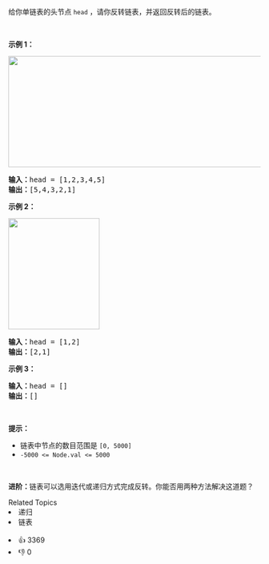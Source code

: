 给你单链表的头节点 <code>head</code> ，请你反转链表，并返回反转后的链表。

<div class="original__bRMd"> 
 <div> 
  <p>&nbsp;</p> 
 </div>
</div>

<p><strong>示例 1：</strong></p> 
<img alt="" src="https://assets.leetcode.com/uploads/2021/02/19/rev1ex1.jpg" style="width: 542px; height: 222px;" /> 
<pre>
<strong>输入：</strong>head = [1,2,3,4,5]
<strong>输出：</strong>[5,4,3,2,1]
</pre>

<p><strong>示例 2：</strong></p> 
<img alt="" src="https://assets.leetcode.com/uploads/2021/02/19/rev1ex2.jpg" style="width: 182px; height: 222px;" /> 
<pre>
<strong>输入：</strong>head = [1,2]
<strong>输出：</strong>[2,1]
</pre>

<p><strong>示例 3：</strong></p>

<pre>
<strong>输入：</strong>head = []
<strong>输出：</strong>[]
</pre>

<p>&nbsp;</p>

<p><strong>提示：</strong></p>

<ul> 
 <li>链表中节点的数目范围是 <code>[0, 5000]</code></li> 
 <li><code>-5000 &lt;= Node.val &lt;= 5000</code></li> 
</ul>

<p>&nbsp;</p>

<p><strong>进阶：</strong>链表可以选用迭代或递归方式完成反转。你能否用两种方法解决这道题？</p>

<div><div>Related Topics</div><div><li>递归</li><li>链表</li></div></div><br><div><li>👍 3369</li><li>👎 0</li></div>